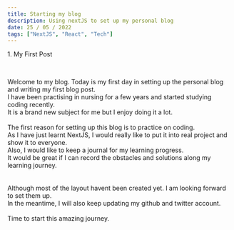 ```yaml
---
title: Starting my blog
description: Using nextJS to set up my personal blog
date: 25 / 05 / 2022
tags: ["NextJS", "React", "Tech"]
---
```


<p>1. My First Post</p>
<br/>
<p>Welcome to my blog. 
Today is my first day in setting up the personal blog and writing my first blog post.<br/>
I have been practising in nursing for a few years and started studying coding recently. <br/>
It is a brand new subject for me but I enjoy doing it a lot.
<br/><br/>
The first reason for setting up this blog is to practice on coding. <br/>
As I have just learnt NextJS, I would really like to put it into real project and show it to everyone.<br/>
Also, I would like to keep a journal for my learning progress. <br/>
It would be great if I can record the obstacles and solutions along my learning journey.<br/>
<br/><br/>
Although most of the layout havent been created yet. I am looking forward to set them up.<br/>
In the meantime, I will also keep updating my github and twitter account.
<br/><br/>
Time to start this amazing journey.
</p>
